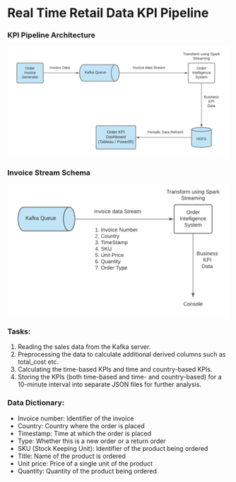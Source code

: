 # Real Time Retail Data KPI Pipeline

### KPI Pipeline Architecture

![KPI Pipeline Architecture](https://github.com/santosh-gs/real-time-retail-kpi-pipeline/blob/main/images/kpi_pipeline_architecture.png?raw=true)


### Invoice Stream Schema

![Invoice Stream Schema](https://github.com/santosh-gs/real-time-retail-kpi-pipeline/blob/main/images/invoice_stream_schema.png?raw=true)


### Tasks:
1. Reading the sales data from the Kafka server.
2. Preprocessing the data to calculate additional derived columns such as total_cost etc.
3. Calculating the time-based KPIs and time and country-based KPIs.
4. Storing the KPIs (both time-based and time- and country-based) for a 10-minute interval into separate JSON files for further analysis.  


### Data Dictionary:
- Invoice number: Identifier of the invoice
- Country: Country where the order is placed
- Timestamp: Time at which the order is placed
- Type: Whether this is a new order or a return order
- SKU (Stock Keeping Unit): Identifier of the product being ordered
- Title: Name of the product is ordered
- Unit price: Price of a single unit of the product
- Quantity: Quantity of the product being ordered
